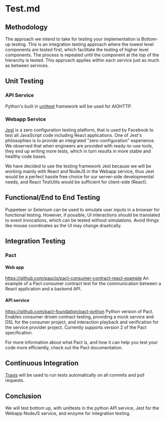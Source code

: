 # Test.md

## Methodology
The approach we intend to take for testing your implementation is Bottom-up testing. This is an integration testing approach where the lowest level components are tested first, which facilitate the testing of higher level components. The process is repeated until the component at the top of the hierarchy is tested. This approach applies within each service just as much as between services.

## Unit Testing
### API Service
Python's built in [unittest](https://docs.python.org/3/library/unittest.html) framework will be used for AIOHTTP.
### Webapp Service
[Jest](https://jestjs.io/) is a zero configuration testing platform, that is used by Facebook to test all JavaScript code including React applications. One of Jest's philosophies is to provide an integrated "zero-configuration" experience. We observed that when engineers are provided with ready-to-use tools, they end up writing more tests, which in turn results in more stable and healthy code bases.

We have decided to use the testing framework Jest because we will be working mainly with React and NodeJS in the Webapp service, thus Jest would be a perfect hassle free choice for our server-side developmental needs, and React TestUtils would be sufficient for client-side (React).

## Functional/End to End Testing
Puppeteer or Selenium can be used to simulate user inputs in a browser for functional testing. However, if possible, UI interactions should be translated to event invocations, which can be tested without simulations. Avoid things like mouse coordinates as the UI may change drastically.

## Integration Testing

### Pact

#### Web app
https://github.com/paucls/pact-consumer-contract-react-example
An example of a Pact consumer contract test for the communication between a React application and a backend API.

#### API service
https://github.com/pact-foundation/pact-python
Python version of Pact. Enables consumer driven contract testing, providing a mock service and DSL for the consumer project, and interaction playback and verification for the service provider project. Currently supports version 2 of the Pact specification.

For more information about what Pact is, and how it can help you test your code more efficiently, check out the Pact documentation.

## Continuous Integration
[Travis](https://travis-ci.org/) will be used to run tests automatically on all commits and pull requests.

## Conclusion
We will test bottom up, with unittests in the python API service, Jest for the Webapp NodeJS service, and enzyme for integration testing.
